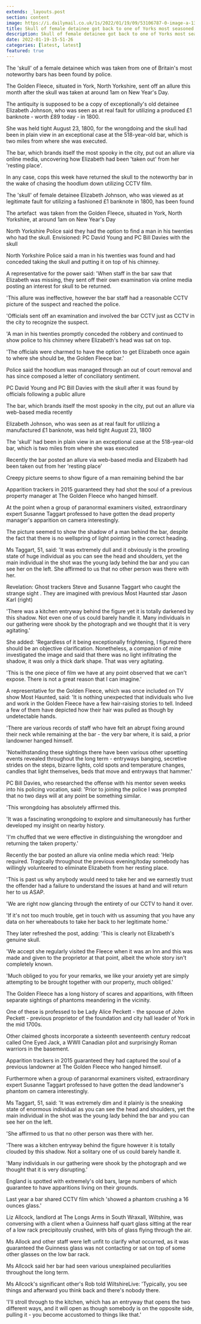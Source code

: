 ```yaml
---
extends: _layouts.post
section: content
image: https://i.dailymail.co.uk/1s/2022/01/19/09/53106787-0-image-a-13_1642583738425.jpg 
title: Skull of female detainee got back to one of Yorks most seasoned bars 
description: Skull of female detainee got back to one of Yorks most seasoned bars 
date: 2022-01-19-15-51-26 
categories: [latest, latest] 
featured: true 
--- 
```

The 'skull' of a female detainee which was taken from one of Britain's most noteworthy bars has been found by police.

The Golden Fleece, situated in York, North Yorkshire, sent off an allure this month after the skull was taken at around 1am on New Year's Day.

The antiquity is supposed to be a copy of exceptionally's old detainee Elizabeth Johnson, who was seen as at real fault for utilizing a produced £1 banknote - worth £89 today - in 1800.

She was held tight August 23, 1800, for the wrongdoing and the skull had been in plain view in an exceptional case at the 518-year-old bar, which is two miles from where she was executed.

The bar, which brands itself the most spooky in the city, put out an allure via online media, uncovering how Elizabeth had been 'taken out' from her 'resting place'.

In any case, cops this week have returned the skull to the noteworthy bar in the wake of chasing the hoodlum down utilizing CCTV film.

The 'skull' of female detainee Elizabeth Johnson, who was viewed as at legitimate fault for utilizing a fashioned £1 banknote in 1800, has been found

The artefact  was taken from the Golden Fleece, situated in York, North Yorkshire, at around 1am on New Year's Day

North Yorkshire Police said they had the option to find a man in his twenties who had the skull. Envisioned: PC David Young and PC Bill Davies with the skull

North Yorkshire Police said a man in his twenties was found and had conceded taking the skull and putting it on top of his chimney.

A representative for the power said: 'When staff in the bar saw that Elizabeth was missing, they sent off their own examination via online media posting an interest for skull to be returned.

'This allure was ineffective, however the bar staff had a reasonable CCTV picture of the suspect and reached the police.

'Officials sent off an examination and involved the bar CCTV just as CCTV in the city to recognize the suspect.

'A man in his twenties promptly conceded the robbery and continued to show police to his chimney where Elizabeth's head was sat on top.

'The officials were charmed to have the option to get Elizabeth once again to where she should be, the Golden Fleece bar.'

Police said the hoodlum was managed through an out of court removal and has since composed a letter of conciliatory sentiment.

PC David Young and PC Bill Davies with the skull after it was found by officials following a public allure

The bar, which brands itself the most spooky in the city, put out an allure via web-based media recently

Elizabeth Johnson, who was seen as at real fault for utilizing a manufactured £1 banknote, was held tight August 23, 1800

The 'skull' had been in plain view in an exceptional case at the 518-year-old bar, which is two miles from where she was executed

Recently the bar posted an allure via web-based media and Elizabeth had been taken out from her 'resting place'

Creepy picture seems to show figure of a man remaining behind the bar

Apparition trackers in 2015 guaranteed they had shot the soul of a previous property manager at The Golden Fleece who hanged himself.

At the point when a group of paranormal examiners visited, extraordinary expert Susanne Taggart professed to have gotten the dead property manager's apparition on camera interestingly.

The picture seemed to show the shadow of a man behind the bar, despite the fact that there is no wellspring of light pointing in the correct heading.

Ms Taggart, 51, said: 'It was extremely dull and it obviously is the prowling state of huge individual as you can see the head and shoulders, yet the main individual in the shot was the young lady behind the bar and you can see her on the left. She affirmed to us that no other person was there with her.

Revelation: Ghost trackers Steve and Susanne Taggart who caught the strange sight . They are imagined with previous Most Haunted star Jason Karl (right)

'There was a kitchen entryway behind the figure yet it is totally darkened by this shadow. Not even one of us could barely handle it. Many individuals in our gathering were shook by the photograph and we thought that it is very agitating.'

She added: 'Regardless of it being exceptionally frightening, I figured there should be an objective clarification. Nonetheless, a companion of mine investigated the image and said that there was no light infiltrating the shadow, it was only a thick dark shape. That was very agitating.

'This is the one piece of film we have at any point observed that we can't expose. There is not a great reason that I can imagine.'

A representative for the Golden Fleece, which was once included on TV show Most Haunted, said: 'It is nothing unexpected that individuals who live and work in the Golden Fleece have a few hair-raising stories to tell. Indeed a few of them have depicted how their hair was pulled as though by undetectable hands.

'There are various records of staff who have felt an abrupt fixing around their neck while remaining at the bar - the very bar where, it is said, a prior landowner hanged himself.

'Notwithstanding these sightings there have been various other upsetting events revealed throughout the long term - entryways banging, secretive strides on the steps, bizarre lights, cold spots and temperature changes, candles that light themselves, beds that move and entryways that hammer.'

PC Bill Davies, who researched the offense with his mentor seven weeks into his policing vocation, said: 'Prior to joining the police I was prompted that no two days will at any point be something similar.

'This wrongdoing has absolutely affirmed this.

'It was a fascinating wrongdoing to explore and simultaneously has further developed my insight on nearby history.

'I'm chuffed that we were effective in distinguishing the wrongdoer and returning the taken property.'

Recently the bar posted an allure via online media which read: 'Help required. Tragically throughout the previous evening/today somebody has willingly volunteered to eliminate Elizabeth from her resting place.

'This is past us why anybody would need to take her and we earnestly trust the offender had a failure to understand the issues at hand and will return her to us ASAP.

'We are right now glancing through the entirety of our CCTV to hand it over.

'If it's not too much trouble, get in touch with us assuming that you have any data on her whereabouts to take her back to her legitimate home.'

They later refreshed the post, adding: 'This is clearly not Elizabeth's genuine skull.

'We accept she regularly visited the Fleece when it was an Inn and this was made and given to the proprietor at that point, albeit the whole story isn't completely known.

'Much obliged to you for your remarks, we like your anxiety yet are simply attempting to be brought together with our property, much obliged.'

The Golden Fleece has a long history of scares and apparitions, with fifteen separate sightings of phantoms meandering in the vicinity.

One of these is professed to be Lady Alice Peckett - the spouse of John Peckett - previous proprietor of the foundation and city hall leader of York in the mid 1700s.

Other claimed ghosts incorporate a sixteenth seventeenth century redcoat called One Eyed Jack, a WWII Canadian pilot and surprisingly Roman warriors in the basement.

Apparition trackers in 2015 guaranteed they had captured the soul of a previous landowner at The Golden Fleece who hanged himself.

Furthermore when a group of paranormal examiners visited, extraordinary expert Susanne Taggart professed to have gotten the dead landowner's phantom on camera interestingly.

Ms Taggart, 51, said: 'It was extremely dim and it plainly is the sneaking state of enormous individual as you can see the head and shoulders, yet the main individual in the shot was the young lady behind the bar and you can see her on the left.

'She affirmed to us that no other person was there with her.

'There was a kitchen entryway behind the figure however it is totally clouded by this shadow. Not a solitary one of us could barely handle it.

'Many individuals in our gathering were shook by the photograph and we thought that it is very disrupting.'

England is spotted with extremely's old bars, large numbers of which guarantee to have apparitions living on their grounds.

Last year a bar shared CCTV film which 'showed a phantom crushing a 16 ounces glass.'

Liz Allcock, landlord at The Longs Arms in South Wraxall, Wiltshire, was conversing with a client when a Guinness half quart glass sitting at the rear of a low rack precipitously crushed, with bits of glass flying through the air.

Ms Allock and other staff were left unfit to clarify what occurred, as it was guaranteed the Guinness glass was not contacting or sat on top of some other glasses on the low bar rack.

Ms Allcock said her bar had seen various unexplained peculiarities throughout the long term.

Ms Allcock's significant other's Rob told WiltshireLive: 'Typically, you see things and afterward you think back and there's nobody there.

'I'll stroll through to the kitchen, which has an entryway that opens the two different ways, and it will open as though somebody is on the opposite side, pulling it - you become accustomed to things like that.'
